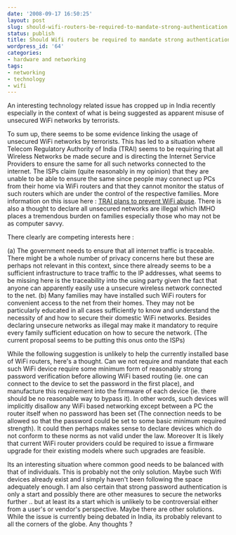 ```yaml
---
date: '2008-09-17 16:50:25'
layout: post
slug: should-wifi-routers-be-required-to-mandate-strong-authentication
status: publish
title: Should Wifi routers be required to mandate strong authentication
wordpress_id: '64'
categories:
- hardware and networking
tags:
- networking
- technology
- wifi
---
```


An interesting technology related issue has cropped up in India recently especially in the context of what is being suggested as apparent misuse of unsecured WiFi networks by terrorists.

To sum up, there seems to be some evidence linking the usage of unsecured WiFi networks by terrorists. This has led to a situation where Telecom Regulatory Authority of India (TRAI) seems to be requiring that all Wireless Networks be made secure and is directing the Internet Service Providers to ensure the same for all such networks connected to the internet. The ISPs claim (quite reasonably in my opinion) that they are unable to be able to ensure the same since people may connect up PCs from their home via WiFi routers and that they cannot monitor the status of such routers which are under the control of the respective families. More information on this issue here : [TRAI plans to prevent WiFi abuse](http://economictimes.indiatimes.com/News_by_Industry/Trai_plans_to_prevent_WiFi_abuse/articleshow/3491302.cms). There is also a thought to declare all unsecured networks are illegal which IMHO places a tremendous burden on families especially those who may not be as computer savvy.

There clearly are competing interests here :

(a) The government needs to ensure that all internet traffic is traceable. There might be a whole number of privacy concerns here but these are perhaps not relevant in this context, since there already seems to be a sufficient infrastructure to trace traffic to the IP addresses, what seems to be missing here is the traceability into the using party given the fact that anyone can apparently easily use a unsecure wireless network connected to the net.
(b) Many families may have installed such WiFi routers for convenient access to the net from their homes. They may not be particularly educated in all cases sufficiently to know and understand the necessity of and how to secure their domestic WiFi networks. Besides declaring unsecure networks as illegal may make it mandatory to require every family sufficient education on how to secure the network. (The current proposal seems to be putting this onus onto the ISPs)

While the following suggestion is unlikely to help the currently installed base of WiFi routers, here's a thought. Can we not require and mandate that each such WiFi device require some minimum form of reasonably strong password verification before allowing WiFi based routing (ie. one can connect to the device to set the password in the first place), and manufacture this requirement into the firmware of each device (ie. there should be no reasonable way to bypass it). In other words, such devices will implicitly disallow any WiFi based networking except between a PC  the router itself when no password has been set (The connection needs to be allowed so that the password could be set to some basic minimum required strength). It could then perhaps makes sense to declare devices which do not conform to these norms as not valid under the law. Moreover It is likely that current WiFi router providers could be required to issue a firmware upgrade for their existing models where such upgrades are feasible. 

Its an interesting situation where common good needs to be balanced with that of individuals. This is probably not the only solution. Maybe such Wifi devices already exist and I simply haven't been following the space adequately enough. I am also certain that strong password authentication is only a start and possibly there are other measures to secure the networks further .. but at least its a start which is unlikely to be controversial either from a user's or vendor's perspective. Maybe there are other solutions. While the issue is currently being debated in India, its probably relevant to all the corners of the globe. Any thoughts ?



